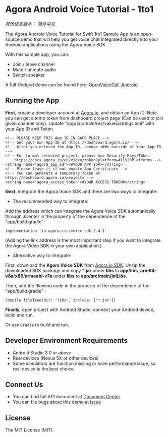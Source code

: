 # Agora Android Voice Tutorial - 1to1

*其他语言版本： [简体中文](README.zh.md)*

The Agora Android Voice Tutorial for Swift 1to1 Sample App is an open-source demo that will help you get voice chat integrated directly into your Android applications using the Agora Voice SDK.

With this sample app, you can:

- Join / leave channel
- Mute / unmute audio
- Switch speaker

A full-fledged demo can be found here: [OpenVoiceCall-Android](https://github.com/AgoraIO/Basic-Audio-Call/tree/master/Group-Voice-Call/OpenVoiceCall-Android)

## Running the App
**First**, create a developer account at [Agora.io](https://dashboard.agora.io/signin/), and obtain an App ID. Note you can get a temp token from dashboard project page (Can be used to join given channel only). Update "app/src/main/res/values/strings.xml" with your App ID and Token.

```
<!-- PLEASE KEEP THIS App ID IN SAFE PLACE -->
<!-- Get your own App ID at https://dashboard.agora.io/ -->
<!-- After you entered the App ID, remove <##> outside of Your App ID -->
<!-- For formal released project, please use Security Keys/Token
    https://docs.agora.io/en/Video/token?platform=All%20Platforms -->
<string name="agora_app_id"><#YOUR APP ID#></string>
<!-- Please leave it if not enable App Certificate -->
<!-- You can generate a temporary token at https://dashboard.agora.io/projects -->
<string name="agora_access_token">#YOUR ACCESS TOKEN#</string>
```

**Next**, integrate the Agora Voice SDK and there are two ways to integrate:

- The recommended way to integrate:

Add the address which can integrate the Agora Voice SDK automatically through JCenter in the property of the dependence of the "app/build.gradle":

```
implementation 'io.agora.rtc:voice-sdk:2.4.1'
```
(Adding the link address is the most important step if you want to integrate the Agora Video SDK in your own application.)
- Alternative way to integrate:

First, download the **Agora Voice SDK** from [Agora.io SDK](https://www.agora.io/en/download/). Unzip the downloaded SDK package and copy ***.jar** under **libs** to **app/libs**, **arm64-v8a**/**x86**/**armeabi-v7a** under **libs** to **app/src/main/jniLibs**.

Then, add the fllowing code in the property of the dependence of the "app/build.gradle":

```
compile fileTree(dir: 'libs', include: ['*.jar'])
```

**Finally**, open project with Android Studio, connect your Android device, build and run.

Or use `Gradle` to build and run.

## Developer Environment Requirements
- Android Studio 3.0 or above
- Real devices (Nexus 5X or other devices)
- Some simulators are function missing or have performance issue, so real device is the best choice

## Connect Us
- You can find full API document at [Document Center](https://docs.agora.io/en/)
- You can file bugs about this demo at [issue](https://github.com/AgoraIO/Basic-Audio-Call/issues)

## License
The MIT License (MIT).
